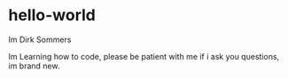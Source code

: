 # hello-world


Im Dirk Sommers

Im Learning how to code, please be patient with me if i ask you questions, im brand new.
